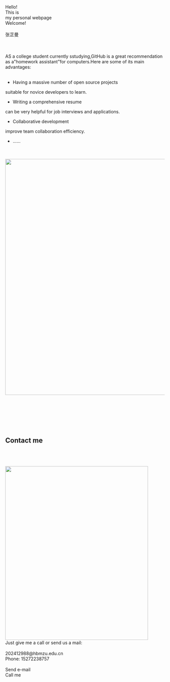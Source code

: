 <!DOCTYPE html>
<html> 
<head>
	<meta charset="utf-8">
	<meta name="viewport" content="width=device-width, initial-scale=1">
	<meta name="generator" content="RocketCake">
	<title></title>
	<link rel="stylesheet" type="text/css" href="index_html.css">
</head>
<body>
<div class="textstyle1">
  <div id="container_3e575098">
    <div id="container_3e575098_padding" >
      <div class="textstyle2">
        <img src="" id="img_37cf11ab" alt="" title="" />
        <div id="text_5b736143">
          <div class="textstyle2">
            <div id="container_192b9a7">
              <div id="container_192b9a7_padding" >
                <div class="textstyle2">
<span class="textstyle3">Hello!<br/>This is<br/>my personal webpage</span><span class="textstyle4"><br/>Welcome!</span><span class="textstyle3"><br/><br/></span>                  <a href="index.html#appointment" style="text-decoration:none"><div id="button_2386f5af">
                    <div class="vcenterstyle1"><div class="vcenterstyle2">                      <div class="textstyle2">
                        </div>
                      <div class="textstyle1">
                        <span class="textstyle5">张芷曼</span>
                        </div>
                      </div></div>
                    </div></a>
                  </div>
                <div style="clear:both"></div>
                </div>
              </div>
            </div>
          </div>
        </div>
      <div style="clear:both"></div>
      </div>
    </div>
  <span class="textstyle6"><br/></span>
  <div id="container_1f421e47">
    <div id="container_1f421e47_padding" >
      <div class="textstyle2">
        <span class="textstyle7"><br/><br/></span>
        </div>
      <div class="textstyle1">
        <div id="container_74cc30ce">
          <div id="container_74cc30ce_padding" >
            <div class="textstyle2">
<span class="textstyle8">AS a college student currently sstudying,GitHub is a great recommendation as a&quot;homework assistant&quot;for computers.Here are some of its main advantages:<br/><br/></span>              <ul id="ul_23467b03" class="ulstyle1">
                <li><span class="textstyle8">Having a massive number of open source projects</span>                  </li>
                </ul>
<span class="textstyle8">suitable for novice developers to learn. <br/> </span>              <ul id="ul_40fcb774" class="ulstyle1">
                <li><span class="textstyle8">Writing a comprehensive resume</span>                  </li>
                </ul>
<span class="textstyle8">can be very helpful for job interviews and applications.<br/> </span>              <ul id="ul_73017a78" class="ulstyle1">
                <li><span class="textstyle8">Collaborative development </span>                  </li>
                </ul>
<span class="textstyle8">improve team collaboration efficiency.<br/> </span>              <ul id="ul_60dba8b2" class="ulstyle1">
                <li>                  <span class="textstyle8">......</span>
                  </li>
                </ul>
              <span class="textstyle8"> <br/> <br/></span>
              </div>
            </div>
          </div>
        <div id="container_55cd82bf">
          <div id="container_55cd82bf_padding" >
            <div class="textstyle2">
              <img src="rc_images/_____20241127192210.jpg" width="810" height="746" id="img_2a63c6c8" alt="" title="" />
              </div>
            <div style="clear:both"></div>
            </div>
          </div>
        </div>
      <div class="textstyle2">
        <span class="textstyle6"><br/><br/><br/><br/></span>
        </div>
      <div style="clear:both"></div>
      </div>
    </div>
  <span class="textstyle6"><br/></span>
  <div id="container_50443472">
    <div id="container_50443472_padding" >
      <div class="textstyle1">
        <span class="textstyle7"><br/></span>
<h2 id="heading_36175d75">Contact me</h2><div id="anchor_58465b21"><a name="appointment"></a></div>
        <span class="textstyle7"><br/><br/><br/></span>
        <div id="container_24d810db">
          <div id="container_24d810db_padding" >
            <div class="textstyle2">
              <img src="rc_images/_____20241127194548.jpg" width="451" height="549" id="img_3c70b732" alt="" title="" />
              </div>
            <div style="clear:both"></div>
            </div>
          </div>
        <div id="container_5937bf07">
          <div id="container_5937bf07_padding" >
            <div class="textstyle1">
              <span class="textstyle8">Just give me a call or send us a mail:<br/><br/>202412988@hbmzu.edu.cn<br/>Phone: 15272238757<br/><br/></span>
              <a href="mailto:gardening@example.com" style="text-decoration:none"><div id="button_32754fc4">
                <div class="vcenterstyle1"><div class="vcenterstyle2">                  <div class="textstyle1">
                    <span class="textstyle5">Send e-mail</span>
                    </div>
                  <div class="textstyle2">
                    </div>
                  </div></div>
                </div></a>
              <span class="textstyle8"> </span>
              <a href="tel:55512345678" style="text-decoration:none"><div id="button_5353c50c">
                <div class="vcenterstyle1"><div class="vcenterstyle2">                  <div class="textstyle1">
                    <span class="textstyle5">Call me</span>
                    </div>
                  <div class="textstyle2">
                    </div>
                  </div></div>
                </div></a>
              </div>
            <div style="clear:both"></div>
            </div>
          </div>
        <span class="textstyle6"><br/><br/><br/></span>
        </div>
      <div style="clear:both"></div>
      </div>
    </div>
  <span class="textstyle6"><br/></span>
  </div>
</body>
</html>
